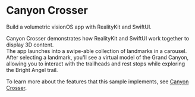 # Canyon Crosser
Build a volumetric visionOS app with RealityKit and SwiftUI.

Canyon Crosser demonstrates how RealityKit and SwiftUI work together to display 3D content.  
The app launches into a swipe-able collection of landmarks in a carousel.
After selecting a landmark, you'll see a virtual model of the Grand Canyon, allowing you to interact with the trailheads and rest stops while exploring the Bright Angel trail.

To learn more about the features that this sample implements, see [Canyon Crosser](https://developer.apple.com/documentation/visionos/canyon-crosser-building-a-volumetric-hike-planning-app).
